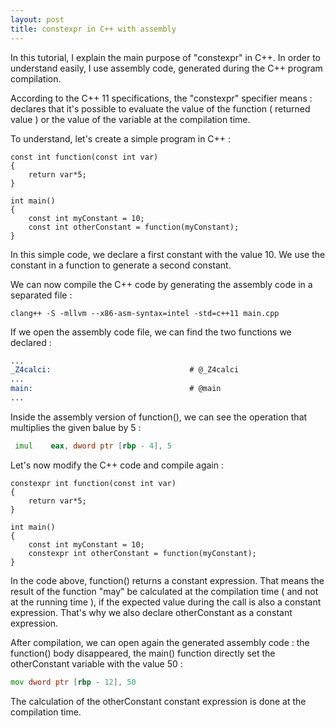 ```yaml
---
layout: post
title: constexpr in C++ with assembly
---
```


In this tutorial, I explain the main purpose of "constexpr" in C++. In order to understand easily, I use assembly code, generated during the C++ program compilation.

According to the C++ 11 specifications, the "constexpr" specifier means : declares that it's possible to evaluate the value of the function ( returned value ) or the value of the variable at the compilation time.

To understand, let's create a simple program in C++ :

```c++11
const int function(const int var)
{
    return var*5;
}

int main() 
{
    const int myConstant = 10;
    const int otherConstant = function(myConstant);
}
```

In this simple code, we declare a first constant with the value 10. We use the constant in a function to generate a second constant.

We can now compile the C++ code by generating the assembly code in a separated file :

```
clang++ -S -mllvm --x86-asm-syntax=intel -std=c++11 main.cpp
```

If we open the assembly code file, we can find the two functions we declared :

```asm
...
_Z4calci:                               # @_Z4calci
...
main:                                   # @main
...
```

Inside the assembly version of function(), we can see the operation that multiplies the given balue by 5 :

```asm
 imul    eax, dword ptr [rbp - 4], 5
```

Let's now modify the C++ code and compile again :

```c++11
constexpr int function(const int var)
{
    return var*5;
}

int main() 
{
    const int myConstant = 10;
    constexpr int otherConstant = function(myConstant);
}
```

In the code above, function() returns a constant expression. That means the result of the function "may" be calculated at the compilation time ( and not at the running time ), if the expected value during the call is also a constant expression. That's why we also declare otherConstant as a constant expression.

After compilation, we can open again the generated assembly code : the function() body disappeared, the main() function directly set the otherConstant variable with the value 50 :

```asm
mov dword ptr [rbp - 12], 50
```

The calculation of the otherConstant constant expression is done at the compilation time.
